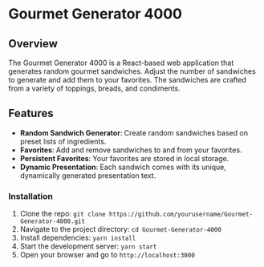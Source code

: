 # Gourmet Generator 4000
## Overview
The Gourmet Generator 4000 is a React-based web application that generates random gourmet sandwiches. Adjust the number of sandwiches to generate and add them to your favorites. The sandwiches are crafted from a variety of toppings, breads, and condiments.

## Features
- **Random Sandwich Generator**: Create random sandwiches based on preset lists of ingredients.
- **Favorites**: Add and remove sandwiches to and from your favorites.
- **Persistent Favorites**: Your favorites are stored in local storage.
- **Dynamic Presentation**: Each sandwich comes with its unique, dynamically generated presentation text.

### Installation
1. Clone the repo: `git clone https://github.com/yourusername/Gourmet-Generator-4000.git`
2. Navigate to the project directory: `cd Gourmet-Generator-4000`
3. Install dependencies: `yarn install`
4. Start the development server: `yarn start`
5. Open your browser and go to `http://localhost:3000`

